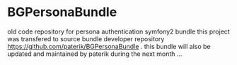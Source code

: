 BGPersonaBundle
===============

old code repository for persona authentication symfony2 bundle
this project was transfered to source bundle developer repository
https://github.com/paterik/BGPersonaBundle . this bundle will also
be updated and maintained by paterik during the next month ...

